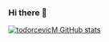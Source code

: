 ### Hi there 👋

[![todorcevicM GitHub stats](https://github-readme-stats.vercel.app/api?username=todorcevicM)](https://github.com/anuraghazra/github-readme-stats)


<!--
**todorcevicM/todorcevicM** is a ✨ _special_ ✨ repository because its `README.md` (this file) appears on your GitHub profile.

Here are some ideas to get you started:

- 🔭 I’m currently working on ...
- 🌱 I’m currently learning ...
- 👯 I’m looking to collaborate on ...
- 🤔 I’m looking for help with ...
- 💬 Ask me about ...
- 📫 How to reach me: ...
- 😄 Pronouns: ...
- ⚡ Fun fact: ...
-->
